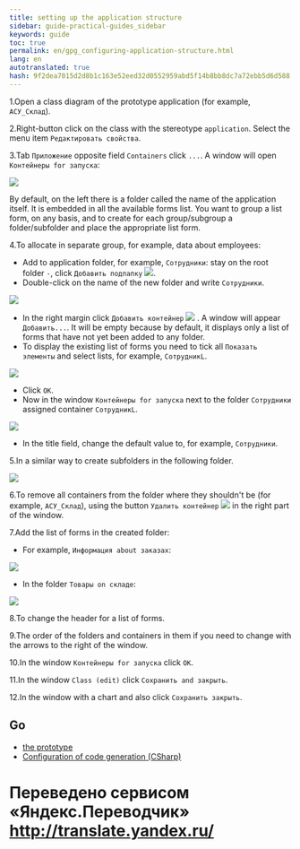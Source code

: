 ```yaml
---
title: setting up the application structure
sidebar: guide-practical-guides_sidebar
keywords: guide
toc: true
permalink: en/gpg_configuring-application-structure.html
lang: en 
autotranslated: true 
hash: 9f2dea7015d2d8b1c163e52eed32d0552959abd5f14b8bb8dc7a72ebb5d6d588
---
```


1.Open a class diagram of the prototype application (for example, `АСУ_Склад`).

2.Right-button click on the class with the stereotype `application`. Select the menu item `Редактировать свойства`.

3.Tab `Приложение` opposite field `Containers` click `...`. A window will open `Контейнеры for запуска`:

![](/images/pages/guides/flexberry-aspnet/containers-launching.png) 

By default, on the left there is a folder called the name of the application itself. It is embedded in all the available forms list. You want to group a list form, on any basis, and to create for each group/subgroup a folder/subfolder and place the appropriate list form.

4.To allocate in separate group, for example, data about employees:

* Add to application folder, for example, `Сотрудники`: stay on the root folder `-`, click `Добавить подпапку` ![](/images/pages/guides/flexberry-aspnet/subfolder.png). 
* Double-click on the name of the new folder and write `Сотрудники`.

![](/images/pages/guides/flexberry-aspnet/employees.png) 

* In the right margin click `Добавить контейнер` ![](/images/pages/guides/flexberry-aspnet/add.png) . A window will appear `Добавить...`. It will be empty because by default, it displays only a list of forms that have not yet been added to any folder. 
* To display the existing list of forms you need to tick all `Показать элементы` and select lists, for example, `СотрудникL`.

![](/images/pages/guides/flexberry-aspnet/employeer-l.png) 

* Click `ОК`.
* Now in the window `Контейнеры for запуска` next to the folder `Сотрудники` assigned container `СотрудникL`.

![](/images/pages/guides/flexberry-aspnet/employeer-l-container.jpg) 

* In the title field, change the default value to, for example, `Сотрудники`.

5.In a similar way to create subfolders in the following folder.

![](/images/pages/guides/flexberry-aspnet/other-folders.png) 

6.To remove all containers from the folder where they shouldn't be (for example, `АСУ_Склад`), using the button `Удалить контейнер` ![](/images/pages/guides/flexberry-aspnet/delete.png) in the right part of the window.

7.Add the list of forms in the created folder:

* For example, `Информация about заказах`:

![](/images/pages/guides/flexberry-aspnet/orders.png) 

* In the folder `Товары on складе`:

![](/images/pages/guides/flexberry-aspnet/goods.png)

8.To change the header for a list of forms.

9.The order of the folders and containers in them if you need to change with the arrows to the right of the window.

10.In the window `Контейнеры for запуска` click `ОК`.

11.In the window `Class (edit)` click `Сохранить and закрыть`.

12.In the window with a chart and also click `Сохранить закрыть`.

## Go

* <i class="fa fa-arrow-left" aria-hidden="true"></i> [the prototype](gpg_prototype-creating.html)
* [Configuration of code generation (CSharp)](gpg_configuring-generation.html) <i class="fa fa-arrow-right" aria-hidden="true"></i> 



 # Переведено сервисом «Яндекс.Переводчик» http://translate.yandex.ru/